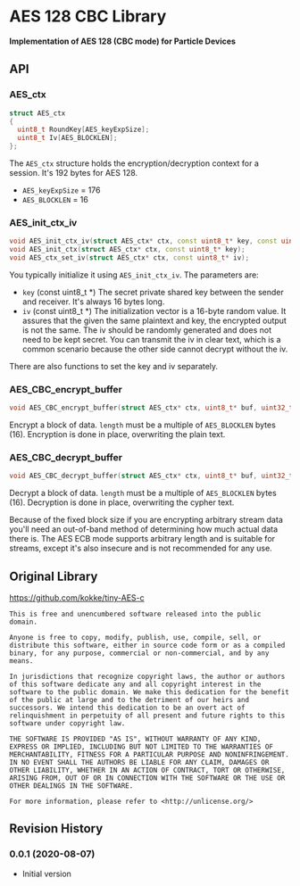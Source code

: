 # AES 128 CBC Library

**Implementation of AES 128 (CBC mode) for Particle Devices**

## API

### AES\_ctx

```cpp
struct AES_ctx
{
  uint8_t RoundKey[AES_keyExpSize];
  uint8_t Iv[AES_BLOCKLEN];
};
```

The `AES_ctx` structure holds the encryption/decryption context for a session. It's 192 bytes for AES 128. 

- `AES_keyExpSize` = 176 
- `AES_BLOCKLEN` = 16

### AES\_init\_ctx\_iv

```cpp
void AES_init_ctx_iv(struct AES_ctx* ctx, const uint8_t* key, const uint8_t* iv);
void AES_init_ctx(struct AES_ctx* ctx, const uint8_t* key);
void AES_ctx_set_iv(struct AES_ctx* ctx, const uint8_t* iv);
```

You typically initialize it using `AES_init_ctx_iv`. The parameters are:

- `key` (const uint8_t *) The secret private shared key between the sender and receiver. It's always 16 bytes long.
- `iv` (const uint8_t *) The initialization vector is a 16-byte random value. It assures that the given the same plaintext and key, the encrypted output is not the same. The iv should be randomly generated and does not need to be kept secret. You can transmit the iv in clear text, which is a common scenario because the other side cannot decrypt without the iv.

There are also functions to set the key and iv separately. 

### AES\_CBC\_encrypt\_buffer

```cpp
void AES_CBC_encrypt_buffer(struct AES_ctx* ctx, uint8_t* buf, uint32_t length);
```

Encrypt a block of data. `length` must be a multiple of `AES_BLOCKLEN` bytes (16). Encryption is done in place, overwriting the plain text.


### AES\_CBC\_decrypt\_buffer

```cpp
void AES_CBC_decrypt_buffer(struct AES_ctx* ctx, uint8_t* buf, uint32_t length);
```

Decrypt a block of data. `length` must be a multiple of `AES_BLOCKLEN` bytes (16). Decryption is done in place, overwriting the cypher text.

Because of the fixed block size if you are encrypting arbitrary stream data you'll need an out-of-band method of determining how much actual data there is. The AES ECB mode supports arbitrary length and is suitable for streams, except it's also insecure and is not recommended for any use.

## Original Library

https://github.com/kokke/tiny-AES-c

```
This is free and unencumbered software released into the public domain.

Anyone is free to copy, modify, publish, use, compile, sell, or
distribute this software, either in source code form or as a compiled
binary, for any purpose, commercial or non-commercial, and by any
means.

In jurisdictions that recognize copyright laws, the author or authors
of this software dedicate any and all copyright interest in the
software to the public domain. We make this dedication for the benefit
of the public at large and to the detriment of our heirs and
successors. We intend this dedication to be an overt act of
relinquishment in perpetuity of all present and future rights to this
software under copyright law.

THE SOFTWARE IS PROVIDED "AS IS", WITHOUT WARRANTY OF ANY KIND,
EXPRESS OR IMPLIED, INCLUDING BUT NOT LIMITED TO THE WARRANTIES OF
MERCHANTABILITY, FITNESS FOR A PARTICULAR PURPOSE AND NONINFRINGEMENT.
IN NO EVENT SHALL THE AUTHORS BE LIABLE FOR ANY CLAIM, DAMAGES OR
OTHER LIABILITY, WHETHER IN AN ACTION OF CONTRACT, TORT OR OTHERWISE,
ARISING FROM, OUT OF OR IN CONNECTION WITH THE SOFTWARE OR THE USE OR
OTHER DEALINGS IN THE SOFTWARE.

For more information, please refer to <http://unlicense.org/>
```

## Revision History

### 0.0.1 (2020-08-07)

- Initial version

